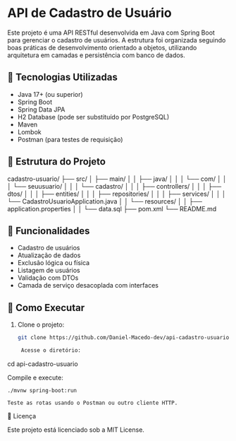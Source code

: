 # API de Cadastro de Usuário

Este projeto é uma API RESTful desenvolvida em Java com Spring Boot para gerenciar o cadastro de usuários. A estrutura foi organizada seguindo boas práticas de desenvolvimento orientado a objetos, utilizando arquitetura em camadas e persistência com banco de dados.

## 🧱 Tecnologias Utilizadas

- Java 17+ (ou superior)
- Spring Boot
- Spring Data JPA
- H2 Database (pode ser substituído por PostgreSQL)
- Maven
- Lombok
- Postman (para testes de requisição)

## 📁 Estrutura do Projeto

cadastro-usuario/
├── src/
│ ├── main/
│ │ ├── java/
│ │ │ └── com/
│ │ │ └── seuusuario/
│ │ │ └── cadastro/
│ │ │ ├── controllers/
│ │ │ ├── dtos/
│ │ │ ├── entities/
│ │ │ ├── repositories/
│ │ │ ├── services/
│ │ │ └── CadastroUsuarioApplication.java
│ │ └── resources/
│ │ ├── application.properties
│ │ └── data.sql
├── pom.xml
└── README.md


## 🚀 Funcionalidades

- Cadastro de usuários
- Atualização de dados
- Exclusão lógica ou física
- Listagem de usuários
- Validação com DTOs
- Camada de serviço desacoplada com interfaces

## 🔧 Como Executar

1. Clone o projeto:
   ```bash
   git clone https://github.com/Daniel-Macedo-dev/api-cadastro-usuario.git

    Acesse o diretório:

cd api-cadastro-usuario

Compile e execute:

    ./mvnw spring-boot:run

    Teste as rotas usando o Postman ou outro cliente HTTP.

📄 Licença

Este projeto está licenciado sob a MIT License.
